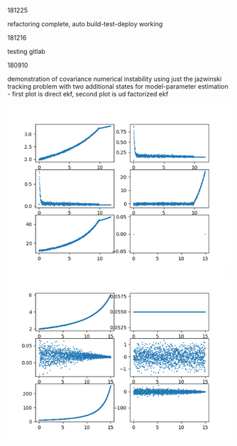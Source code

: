 
181225

refactoring complete, auto build-test-deploy working

181216

testing gitlab

180910

demonstration of covariance numerical instability using just the jazwinski tracking problem with two additional states for model-parameter estimation - first plot is direct ekf, second plot is ud factorized ekf

![direct](images/direct.png) 
![ud](images/udfactoring.png)


